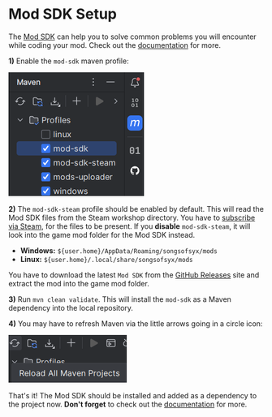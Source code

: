 # Mod SDK Setup

The [Mod SDK](https://steamcommunity.com/sharedfiles/filedetails/?id=3331182511) 
can help you to solve common problems you will encounter while coding your mod. Check out the [documentation](https://github.com/4rg0n/songs-of-syx-mod-more-options/tree/main/mod-sdk/src/main/java/com/github/argon/sos/mod/sdk#mod-sdk) for more.

**1)** Enable the `mod-sdk` maven profile:

   ![Mod SDK enable Maven profile](../img/mod-sdk_maven_profile.png)

**2)** The `mod-sdk-steam` profile should be enabled by default. This will read the Mod SDK files from the Steam workshop directory.
You have to [subscribe via Steam](https://steamcommunity.com/sharedfiles/filedetails/?id=3331182511), for the files to be present.
If you **disable** `mod-sdk-steam`, it will look into the game mod folder for the Mod SDK instead.

* **Windows:** `${user.home}/AppData/Roaming/songsofsyx/mods`
* **Linux:** `${user.home}/.local/share/songsofsyx/mods`

You have to download the latest `Mod SDK` from the [GitHub Releases](https://github.com/4rg0n/songs-of-syx-mod-more-options/releases) site and extract the mod into the game mod folder.

**3)** Run `mvn clean validate`. This will install the `mod-sdk` as a Maven dependency into the local repository.

**4)** You may have to refresh Maven via the little arrows going in a circle icon:

   ![Maven Refresh](../img/maven_refresh.png)


That's it! The Mod SDK should be installed and added as a dependency to the project now.
**Don't forget** to check out the [documentation](https://github.com/4rg0n/songs-of-syx-mod-more-options/tree/main/mod-sdk/src/main/java/com/github/argon/sos/mod/sdk#mod-sdk) for more.

